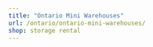 ```yaml
---
title: "Ontario Mini Warehouses"
url: /ontario/ontario-mini-warehouses/
shop: storage rental
---
```


